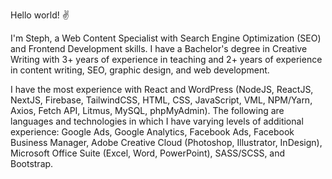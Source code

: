 Hello world! :v:

I'm Steph, a Web Content Specialist with Search Engine Optimization (SEO) and Frontend Development skills. I have a Bachelor's degree in Creative Writing with 3+ years of experience in teaching and 2+ years of experience in content writing, SEO, graphic design, and web development.

I have the most experience with React and WordPress (NodeJS, ReactJS, NextJS, Firebase, TailwindCSS, HTML, CSS, JavaScript, VML, NPM/Yarn, Axios, Fetch API, Litmus, MySQL, phpMyAdmin). The following are languages and technologies in which I have varying levels of additional experience: Google Ads, Google Analytics, Facebook Ads, Facebook Business Manager, Adobe Creative Cloud (Photoshop, Illustrator, InDesign), Microsoft Office Suite (Excel, Word, PowerPoint), SASS/SCSS, and Bootstrap.
